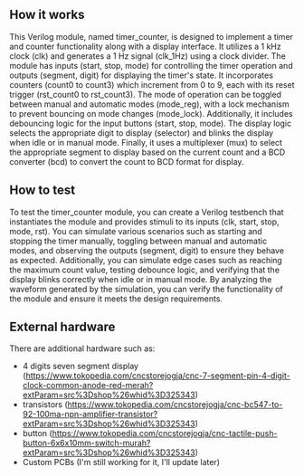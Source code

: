 <!---

This file is used to generate your project datasheet. Please fill in the information below and delete any unused
sections.

You can also include images in this folder and reference them in the markdown. Each image must be less than
512 kb in size, and the combined size of all images must be less than 1 MB.
-->

## How it works

This Verilog module, named timer_counter, is designed to implement a timer and counter functionality along with a display interface. It utilizes a 1 kHz clock (clk) and generates a 1 Hz signal (clk_1Hz) using a clock divider. The module has inputs (start, stop, mode) for controlling the timer operation and outputs (segment, digit) for displaying the timer's state. It incorporates counters (count0 to count3) which increment from 0 to 9, each with its reset trigger (rst_count0 to rst_count3). The mode of operation can be toggled between manual and automatic modes (mode_reg), with a lock mechanism to prevent bouncing on mode changes (mode_lock). Additionally, it includes debouncing logic for the input buttons (start, stop, mode). The display logic selects the appropriate digit to display (selector) and blinks the display when idle or in manual mode. Finally, it uses a multiplexer (mux) to select the appropriate segment to display based on the current count and a BCD converter (bcd) to convert the count to BCD format for display.

## How to test

To test the timer_counter module, you can create a Verilog testbench that instantiates the module and provides stimuli to its inputs (clk, start, stop, mode, rst). You can simulate various scenarios such as starting and stopping the timer manually, toggling between manual and automatic modes, and observing the outputs (segment, digit) to ensure they behave as expected. Additionally, you can simulate edge cases such as reaching the maximum count value, testing debounce logic, and verifying that the display blinks correctly when idle or in manual mode. By analyzing the waveform generated by the simulation, you can verify the functionality of the module and ensure it meets the design requirements.


## External hardware

There are additional hardware such as:
 - 4 digits seven segment display (https://www.tokopedia.com/cncstorejogja/cnc-7-segment-pin-4-digit-clock-common-anode-red-merah?extParam=src%3Dshop%26whid%3D325343)
 - transistors (https://www.tokopedia.com/cncstorejogja/cnc-bc547-to-92-100ma-npn-amplifier-transistor?extParam=src%3Dshop%26whid%3D325343)
 - button (https://www.tokopedia.com/cncstorejogja/cnc-tactile-push-button-6x6x10mm-switch-murah?extParam=src%3Dshop%26whid%3D325343)
 - Custom PCBs (I'm still working for it, I'll update later)
